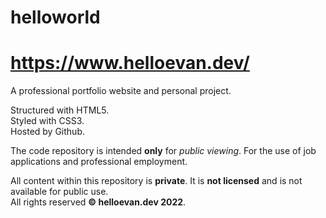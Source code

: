 # helloworld

# https://www.helloevan.dev/

A professional portfolio website and personal project.

Structured with HTML5.<br>
Styled with CSS3.<br>
Hosted by Github.

The code repository is intended **only** for *public viewing*. For the use of job applications and professional employment.

All content within this repository is **private**. It is **not licensed** and is not available for public use.<br>
All rights reserved **© helloevan.dev 2022**.
